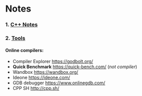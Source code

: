# Notes

### 1. [C++ Notes](CppNotes.md)
### 2. [Tools](Tools.md)


#### Online compilers:
- Compiler Explorer https://godbolt.org/
- **Quick Benchmark** https://quick-bench.com/ (*not compiler*)
- Wandbox https://wandbox.org/
- Ideone https://ideone.com/
- GDB debugger https://www.onlinegdb.com/
- CPP SH http://cpp.sh/

